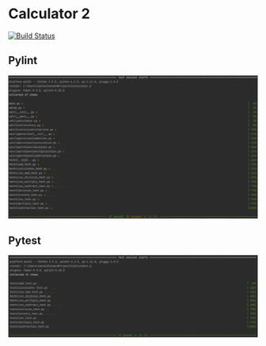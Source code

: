 # Calculator 2
[![Build Status](https://app.travis-ci.com/ZacharyVeliky/Calculator_2.svg?branch=main)](https://app.travis-ci.com/ZacharyVeliky/Calculator_2)
## Pylint
![Pylint](https://github.com/ZacharyVeliky/Calculator_2/blob/main/pytest_screenshots/pylint.png)
## Pytest
![Pytest](https://github.com/ZacharyVeliky/Calculator_2/blob/main/pytest_screenshots/pytest.png)
